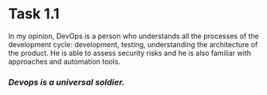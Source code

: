 # **Task 1.1**

In my opinion, DevOps is a person who understands all the processes of the development cycle: development, testing, understanding the architecture of the product. He is able to assess security risks and he is also familiar with approaches and automation tools. 
### _Devops is a universal soldier._
 
